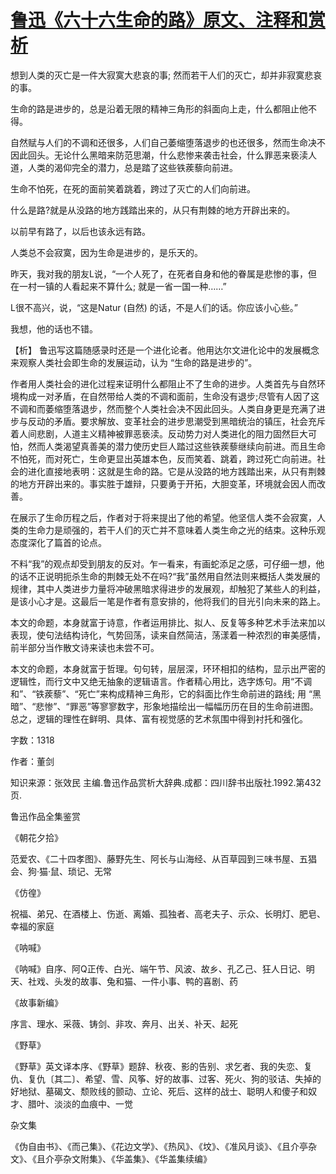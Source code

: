 # [鲁迅《六十六生命的路》原文、注释和赏析](https://www.vrrw.net/wx/9527.html)

想到人类的灭亡是一件大寂寞大悲哀的事; 然而若干人们的灭亡，却并非寂寞悲哀的事。

生命的路是进步的，总是沿着无限的精神三角形的斜面向上走，什么都阻止他不得。

自然赋与人们的不调和还很多，人们自己萎缩堕落退步的也还很多，然而生命决不因此回头。无论什么黑暗来防范思潮，什么悲惨来袭击社会，什么罪恶来亵渎人道，人类的渴仰完全的潜力，总是踏了这些铁蒺藜向前进。

生命不怕死，在死的面前笑着跳着，跨过了灭亡的人们向前进。

什么是路?就是从没路的地方践踏出来的，从只有荆棘的地方开辟出来的。

以前早有路了，以后也该永远有路。

人类总不会寂寞，因为生命是进步的，是乐天的。

昨天，我对我的朋友L说，“一个人死了，在死者自身和他的眷属是悲惨的事，但在一村一镇的人看起来不算什么; 就是一省一国一种……”

L很不高兴，说，“这是Natur (自然) 的话，不是人们的话。你应该小心些。”

我想，他的话也不错。



【析】 鲁迅写这篇随感录时还是一个进化论者。他用达尔文进化论中的发展概念来观察人类社会即生命的发展运动，认为 “生命的路是进步的”。

作者用人类社会的进化过程来证明什么都阻止不了生命的进步。人类首先与自然环境构成一对矛盾，在自然带给人类的不调和面前，生命没有退步;尽管有人因了这不调和而萎缩堕落退步，然而整个人类社会决不因此回头。人类自身更是充满了进步与反动的矛盾。要求解放、变革社会的进步思潮受到黑暗统治的镇压，社会充斥着人间悲剧，人道主义精神被罪恶亵渎。反动势力对人类进化的阻力固然巨大可怕，然而人类渴望真善美的潜力使历史巨人踏过这些铁蒺藜继续向前进。而且生命不怕死，而对死亡，生命更显出英雄本色，反而笑着、跳着，跨过死亡向前进。社会的进化直接地表明：这就是生命的路。它是从没路的地方践踏出来，从只有荆棘的地方开辟出来的。事实胜于雄辩，只要勇于开拓，大胆变革，环境就会因人而改善。

在展示了生命历程之后，作者对于将来提出了他的希望。他坚信人类不会寂寞，人类的生命力是顽强的，若干人们的灭亡并不意味着人类生命之光的结束。这种乐观态度深化了篇首的论点。

不料“我”的观点却受到朋友的反对。乍一看来，有画蛇添足之感，可仔细一想，他的话不正说明扼杀生命的荆棘无处不在吗?“我”虽然用自然法则来概括人类发展的规律，其中人类进步力量将冲破黑暗求得进步的发展观，却触犯了某些人的利益，是该小心才是。这最后一笔是作者有意安排的，他将我们的目光引向未来的路上。

本文的命题，本身就富于诗意，作者运用排比、拟人、反复等多种艺术手法来加以表现，使句法结构诗化，气势回荡，读来自然简洁，荡漾着一种浓烈的审美感情，前半部分当作散文诗来读也未尝不可。

本文的命题，本身就富于哲理。句句转，层层深，环环相扣的结构，显示出严密的逻辑性，而行文中又绝无抽象的逻辑语言。作者精心用比，选字炼句。用“不调和”、“铁蒺藜”、“死亡”来构成精神三角形，它的斜面比作生命前进的路线; 用 “黑暗”、“悲惨”、“罪恶”等寥寥数字，形象地描绘出一幅幅历历在目的生命前进图。总之，逻辑的理性在鲜明、具体、富有视觉感的艺术氛围中得到衬托和强化。

字数：1318

作者：董剑

知识来源：张效民 主编.鲁迅作品赏析大辞典.成都：四川辞书出版社.1992.第432页.

鲁迅作品全集鉴赏

《朝花夕拾》

范爱农、《二十四孝图》、藤野先生、阿长与山海经、从百草园到三味书屋、五猖会、狗·猫·鼠、琐记、无常

《仿徨》

祝福、弟兄、在酒楼上、伤逝、离婚、孤独者、高老夫子、示众、长明灯、肥皂、幸福的家庭

《呐喊》

《呐喊》自序、阿Q正传、白光、端午节、风波、故乡、孔乙己、狂人日记、明天、社戏、头发的故事、兔和猫、一件小事、鸭的喜剧、药

《故事新编》

序言、理水、采薇、铸剑、非攻、奔月、出关、补天、起死

《野草》

《野草》英文译本序、《野草》题辞、秋夜、影的告别、求乞者、我的失恋、复仇、复仇〔其二〕、希望、雪、风筝、好的故事、过客、死火、狗的驳诘、失掉的好地狱、墓碣文、颓败线的颤动、立论、死后、这样的战士、聪明人和傻子和奴才、腊叶、淡淡的血痕中、一觉

杂文集

《伪自由书》、《而己集》、《花边文学》、《热风》、《坟》、《准风月谈》、《且介亭杂文》、《且介亭杂文附集》、《华盖集》、《华盖集续编》


